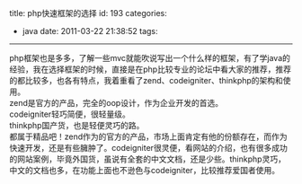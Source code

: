 title: php快速框架的选择
id: 193
categories:
  - java
date: 2011-03-22 21:38:52
tags:
---

php框架也是多多，了解一些mvc就能吹说写出一个什么样的框架，有了学java的经验，我在选择框架的时候，直接是在php比较专业的论坛中看大家的推荐，推荐的都比较多，也各有特点，我着重看了zend、codeigniter、thinkphp的架构和使用。
</br> zend是官方的产品，完全的oop设计，作为企业开发的首选。
</br> codeigniter轻巧简便，很轻量级。
</br> thinkphp国产货，也是轻便灵巧的路。
</br> 都属于精品吧！zend作为的官方的产品，市场上面肯定有他的份额存在，而作为快速开发，还是有些臃肿了。codeigniter很灵便，看网站的介绍，也有很多成功的网站案例，毕竟外国货，虽说有全套的中文文档，还是少些。thinkphp灵巧，中文的文档也多，在功能上面也不逊色与codeigniter，比较推荐爱国者使用。